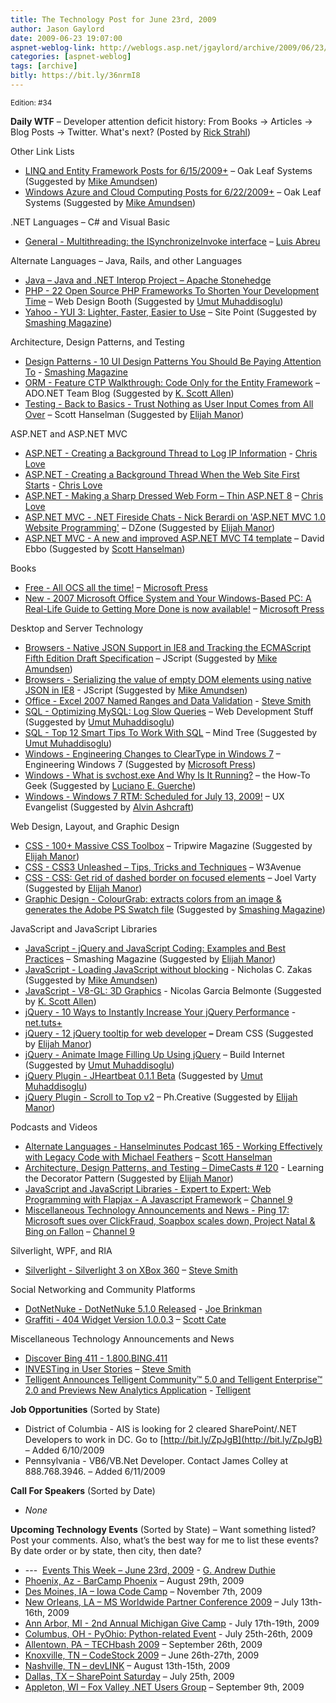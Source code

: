```yaml
---
title: The Technology Post for June 23rd, 2009
author: Jason Gaylord
date: 2009-06-23 19:07:00
aspnet-weblog-link: http://weblogs.asp.net/jgaylord/archive/2009/06/23/the-technology-post-for-june-23rd-2009.aspx
categories: [aspnet-weblog]
tags: [archive]
bitly: https://bit.ly/36nrmI8
---
```


<small>Edition: #34</small>

**Daily WTF** – Developer attention deficit history: From Books -> Articles -> Blog Posts -> Twitter. What's next? (Posted by [Rick Strahl](http://twitter.com/RickStrahl))

Other Link Lists

- [LINQ and Entity Framework Posts for 6/15/2009+](http://oakleafblog.blogspot.com/2009/06/linq-and-entity-framework-posts-for_23.html) – Oak Leaf Systems (Suggested by [Mike Amundsen](http://twitter.com/mamund))
- [Windows Azure and Cloud Computing Posts for 6/22/2009+](http://oakleafblog.blogspot.com/2009/06/windows-azure-and-cloud-computing-posts_23.html) – Oak Leaf Systems (Suggested by [Mike Amundsen](http://twitter.com/mamund))

.NET Languages – C# and Visual Basic

- [General - Multithreading: the ISynchronizeInvoke interface](http://msmvps.com/blogs/luisabreu/archive/2009/06/22/multithreading-the-isynchronizeinvoke-interface.aspx) – [Luis Abreu](http://twitter.com/luisabreu)

Alternate Languages – Java, Rails, and other Languages

- [Java – Java and .NET Interop Project – Apache Stonehedge](http://incubator.apache.org/stonehenge/)
- [PHP - 22 Open Source PHP Frameworks To Shorten Your Development Time](http://www.webdesignbooth.com/22-open-source-php-frameworks-to-shorten-your-development-time/) – Web Design Booth (Suggested by [Umut Muhaddisoglu](http://twitter.com/umutm))
- [Yahoo - YUI 3: Lighter, Faster, Easier to Use](http://www.sitepoint.com/article/yui-3-whats-new/) – Site Point (Suggested by [Smashing Magazine](http://twitter.com/smashingmag))

Architecture, Design Patterns, and Testing

- [Design Patterns - 10 UI Design Patterns You Should Be Paying Attention To](http://www.smashingmagazine.com/2009/06/23/10-ui-design-patterns-you-should-be-paying-attention-to/) - [Smashing Magazine](http://twitter.com/smashingmag)
- [ORM - Feature CTP Walkthrough: Code Only for the Entity Framework](http://blogs.msdn.com/adonet/pages/feature-ctp-walkthrough-code-only-for-the-entity-framework.aspx) – ADO.NET Team Blog (Suggested by [K. Scott Allen](http://twitter.com/OdeToCode))
- [Testing - Back to Basics - Trust Nothing as User Input Comes from All Over](http://www.hanselman.com/blog/BackToBasicsTrustNothingAsUserInputComesFromAllOver.aspx) – Scott Hanselman (Suggested by [Elijah Manor](http://twitter.com/elijahmanor))

ASP.NET and ASP.NET MVC

- [ASP.NET - Creating a Background Thread to Log IP Information](http://professionalaspnet.com/archive/2008/08/04/Creating-a-Background-Thread-to-Log-IP-Information.aspx) - [Chris Love](http://twitter.com/ChrisLove)
- [ASP.NET - Creating a Background Thread When the Web Site First Starts](http://professionalaspnet.com/archive/2007/09/02/Creating-a-Background-Thread-When-the-Web-Site-First-Starts.aspx) - [Chris Love](http://twitter.com/ChrisLove)
- [ASP.NET - Making a Sharp Dressed Web Form – Thin ASP.NET 8](http://professionalaspnet.com/archive/2009/06/22/Making-a-Sharp-Dressed-Web-Form-_1320_-Thin-ASP.NET-8.aspx) – [Chris Love](http://twitter.com/ChrisLove)
- [ASP.NET MVC - .NET Fireside Chats - Nick Berardi on 'ASP.NET MVC 1.0 Website Programming'](http://dotnet.dzone.com/articles/net-fireside-chats-nick) – DZone (Suggested by [Elijah Manor](http://twitter.com/elijahmanor))
- [ASP.NET MVC - A new and improved ASP.NET MVC T4 template](http://blogs.msdn.com/davidebb/archive/2009/06/17/a-new-and-improved-asp-net-mvc-t4-template.aspx) – David Ebbo (Suggested by [Scott Hanselman](http://twitter.com/shanselman))

Books

- [Free - All OCS all the time!](http://blogs.msdn.com/microsoft_press/archive/2009/06/16/free-e-books-all-ocs-all-the-time.aspx) – [Microsoft Press](http://twitter.com/MicrosoftPress)
- [New - 2007 Microsoft Office System and Your Windows-Based PC: A Real-Life Guide to Getting More Done is now available!](http://blogs.msdn.com/microsoft_press/archive/2009/06/22/new-book-2007-microsoft-office-system-and-your-windows-based-pc-a-real-life-guide-to-getting-more-done-is-now-available.aspx) – [Microsoft Press](http://twitter.com/MicrosoftPress)

Desktop and Server Technology

- [Browsers - Native JSON Support in IE8 and Tracking the ECMAScript Fifth Edition Draft Specification](http://blogs.msdn.com/jscript/archive/2009/06/23/native-json-support-in-ie8-and-tracking-the-ecmascript-fifth-edition-draft-specification.aspx) – JScript (Suggested by [Mike Amundsen](http://twitter.com/mamund))
- [Browsers - Serializing the value of empty DOM elements using native JSON in IE8](http://blogs.msdn.com/jscript/archive/2009/06/23/serializing-the-value-of-empty-dom-elements-using-native-json-in-ie8.aspx) - JScript (Suggested by [Mike Amundsen](http://twitter.com/mamund))
- [Office - Excel 2007 Named Ranges and Data Validation](http://stevesmithblog.com/blog/excel-2007-named-ranges-and-data-validation/) - [Steve Smith](http://twitter.com/ardalis)
- [SQL - Optimizing MySQL: Log Slow Queries](http://www.webdevelopmentstuff.com/112/optimizing-mysql-log-slow-queries.html) – Web Development Stuff (Suggested by [Umut Muhaddisoglu](http://twitter.com/umutm))
- [SQL - Top 12 Smart Tips To Work With SQL](http://www.hurricanesoftwares.com/top-12-smart-tips-to-work-with-sql/) – Mind Tree (Suggested by [Umut Muhaddisoglu](http://twitter.com/umutm))
- [Windows - Engineering Changes to ClearType in Windows 7](http://blogs.msdn.com/e7/archive/2009/06/23/engineering-changes-to-cleartype-in-windows-7.aspx) – Engineering Windows 7 (Suggested by [Microsoft Press](http://twitter.com/MicrosoftPress))
- [Windows - What is svchost.exe And Why Is It Running?](http://www.howtogeek.com/howto/windows-vista/what-is-svchostexe-and-why-is-it-running/) – the How-To Geek (Suggested by [Luciano E. Guerche](http://twitter.com/guercheLE))
- [Windows - Windows 7 RTM: Scheduled for July 13, 2009!](http://uxevangelist.blogspot.com/2009/06/windows-7-rtm-scheduled-for-july-13.html) – UX Evangelist (Suggested by [Alvin Ashcraft](http://twitter.com/alvinashcraft))

Web Design, Layout, and Graphic Design

- [CSS - 100+ Massive CSS Toolbox](http://www.tripwiremagazine.com/tools/css-tools/css-mega-toolbox.html) – Tripwire Magazine (Suggested by [Elijah Manor](http://twitter.com/elijahmanor))
- [CSS - CSS3 Unleashed – Tips, Tricks and Techniques](http://www.w3avenue.com/2009/06/22/css3-unleashed-tips-tricks-and-techniques/) – W3Avenue
- [CSS - CSS: Get rid of dashed border on focused elements](http://weblogs.asp.net/joelvarty/archive/2009/06/22/css-get-rid-of-dashed-border-on-focused-elements.aspx) – Joel Varty (Suggested by [Elijah Manor](http://twitter.com/elijahmanor))
- [Graphic Design - ColourGrab: extracts colors from an image & generates the Adobe PS Swatch file](http://colourgrab.com/) (Suggested by [Smashing Magazine](http://twitter.com/smashingmag))

JavaScript and JavaScript Libraries

- [JavaScript - jQuery and JavaScript Coding: Examples and Best Practices](http://www.smashingmagazine.com/2008/09/16/jquery-examples-and-best-practices/) – Smashing Magazine (Suggested by [Elijah Manor](http://twitter.com/elijahmanor))
- [JavaScript - Loading JavaScript without blocking](http://www.nczonline.net/blog/2009/06/23/loading-javascript-without-blocking/) - Nicholas C. Zakas (Suggested by [Mike Amundsen](http://twitter.com/mamund))
- [JavaScript - V8-GL: 3D Graphics](http://blog.thejit.org/2009/06/21/v8-gl/) - Nicolas Garcia Belmonte (Suggested by [K. Scott Allen](http://twitter.com/OdeToCode))
- [jQuery - 10 Ways to Instantly Increase Your jQuery Performance](http://net.tutsplus.com/tutorials/javascript-ajax/10-ways-to-instantly-increase-your-jquery-performance/) - [net.tuts+](http://twitter.com/NETTUTS)
- [jQuery - 12 jQuery tooltip for web developer](http://www.dreamcss.com/2009/05/12-jquery-tooltip-for-web-developer.html) **–** Dream CSS (Suggested by [Elijah Manor](http://twitter.com/elijahmanor))
- [jQuery - Animate Image Filling Up Using jQuery](http://buildinternet.com/2009/06/animate-image-filling-up-using-jquery/) – Build Internet (Suggested by [Umut Muhaddisoglu](http://twitter.com/umutm))
- [jQuery Plugin - JHeartbeat 0.1.1 Beta](http://www.jasons-toolbox.com/JHeartbeat/) (Suggested by [Umut Muhaddisoglu](http://twitter.com/umutm))
- [jQuery Plugin - Scroll to Top v2](http://blog.ph-creative.com/post/jQuery-Plugin-Scroll-to-Top-v2.aspx) – Ph.Creative (Suggested by [Elijah Manor](http://twitter.com/elijahmanor))

Podcasts and Videos

- [Alternate Languages - Hanselminutes Podcast 165 - Working Effectively with Legacy Code with Michael Feathers](http://www.hanselman.com/blog/HanselminutesPodcast165WorkingEffectivelyWithLegacyCodeWithMichaelFeathers.aspx) – [Scott Hanselman](http://twitter.com/shanselman)
- [Architecture, Design Patterns, and Testing – DimeCasts # 120](http://www.dimecasts.net/Casts/CastDetails/120) - Learning the Decorator Pattern (Suggested by [Elijah Manor](http://twitter.com/elijahmanor))
- [JavaScript and JavaScript Libraries - Expert to Expert: Web Programming with Flapjax - A Javascript Framework](http://channel9.msdn.com/shows/Going+Deep/Expert-to-Expert-Web-Programming-with-Flapjax/) – [Channel 9](http://twitter.com/ch9)
- [Miscellaneous Technology Announcements and News - Ping 17: Microsoft sues over ClickFraud, Soapbox scales down, Project Natal & Bing on Fallon](http://channel9.msdn.com/shows/PingShow/Ping-17-Microsoft-sues-over-ClickFraud-Soapbox-scales-down-Project-Natal--Bing-on-Fallon/) – [Channel 9](http://twitter.com/ch9)

Silverlight, WPF, and RIA

- [Silverlight - Silverlight 3 on XBox 360](http://stevesmithblog.com/blog/silverlight-3-on-xbox-360/) – [Steve Smith](http://twitter.com/ardalis)

Social Networking and Community Platforms

- [DotNetNuke - DotNetNuke 5.1.0 Released](http://blog.theaccidentalgeek.com/post/2009/06/23/DotNetNuke-510-Released.aspx) - [Joe Brinkman](http://twitter.com/jbrinkman) 
- [Graffiti - 404 Widget Version 1.0.0.3](http://scottcate.com/blog/404-widget-version-1-0-0-3/) – [Scott Cate](http://twitter.com/scottcate)

Miscellaneous Technology Announcements and News

- [Discover Bing 411 - 1.800.BING.411](http://www.discoverbing.com/mobile/411/)
- [INVESTing in User Stories](http://stevesmithblog.com/blog/investing-in-user-stories/) – [Steve Smith](http://twitter.com/ardalis)
- [Telligent Announces Telligent Community™ 5.0 and Telligent Enterprise™ 2.0 and Previews New Analytics Application](http://telligent.com/newsroom/press-releases/telligent-announces-telligent-community-5-0-and-telligent-enterprise-2-0-and-previews-new-analytics-application/) - [Telligent](http://twitter.com/Telligent)

**Job Opportunities** (Sorted by State)

- District of Columbia - AIS is looking for 2 cleared SharePoint/.NET Developers to work in DC. Go to [http://bit.ly/ZpJgB](http://bit.ly/ZpJgB) – Added 6/10/2009
- Pennsylvania - VB6/VB.Net Developer. Contact James Colley at 888.768.3946. – Added 6/11/2009

**Call For Speakers** (Sorted by Date)

- _None_

**Upcoming Technology Events** (Sorted by State) – Want something listed? Post your comments. Also, what’s the best way for me to list these events? By date order or by state, then city, then date?

- \---  [Events This Week – June 23rd, 2009](http://blogs.msdn.com/gduthie/archive/2009/06/23/events-this-week-june-23rd-2009.aspx) - [G. Andrew Duthie](http://twitter.com/devhammer)
- [Phoenix, Az - BarCamp Phoenix](http://barcamp.org/BarCampPhoenix) – August 29th, 2009
- [Des Moines, IA – Iowa Code Camp](http://iowacodecamp.com/default.aspx) – November 7th, 2009
- [New Orleans, LA – MS Worldwide Partner Conference 2009](http://www.digitalwpc.com/) – July 13th-16th, 2009
- [Ann Arbor, MI - 2nd Annual Michigan Give Camp](http://michigangivecamp.eventbrite.com/) - July 17th-19th, 2009
- [Columbus, OH - PyOhio: Python-related Event](http://www.developerfusion.com/event/13421/pyohio/) - July 25th-26th, 2009
- [Allentown, PA – TECHbash 2009](http://techbash.com/) – September 26th, 2009
- [Knoxville, TN – CodeStock 2009](http://www.codestock.org/) – June 26th-27th, 2009
- [Nashville, TN – devLINK](http://devlink.net/) – August 13th-15th, 2009
- [Dallas, TX – SharePoint Saturday](http://www.sharepointsaturday.org/dallas) – July 25th, 2009
- [Appleton, WI – Fox Valley .NET Users Group](http://fvnug.org/dnn/Home/tabid/36/ctl/Details/Mid/377/ItemID/8/Default.aspx?selecteddate=9/9/2009) – September 9th, 2009